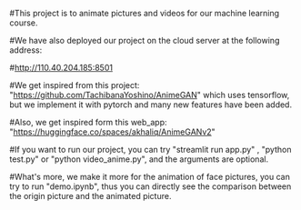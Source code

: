 #This project is to animate pictures and videos for our machine learning course.

#We have also deployed our project on the cloud server at the following address:

#http://110.40.204.185:8501

#We get inspired from this project: "https://github.com/TachibanaYoshino/AnimeGAN" which uses tensorflow, but we implement it with pytorch and many new features have been added.

#Also, we get inspired form this web_app: "https://huggingface.co/spaces/akhaliq/AnimeGANv2"

#If you want to run our project, you can try "streamlit run app.py" , "python test.py" or "python video_anime.py", and the arguments are optional.

#What's more, we make it more for the animation of face pictures, you can try to run "demo.ipynb", thus you can directly see the comparison between the origin picture and the animated picture.